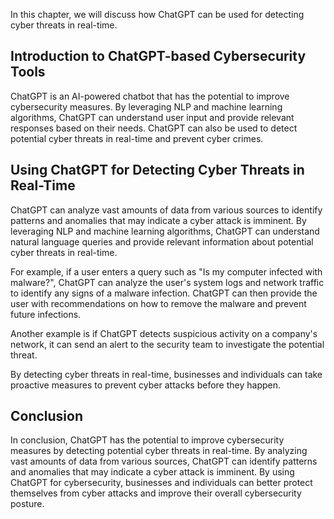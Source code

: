 
In this chapter, we will discuss how ChatGPT can be used for detecting cyber threats in real-time.

Introduction to ChatGPT-based Cybersecurity Tools
-------------------------------------------------

ChatGPT is an AI-powered chatbot that has the potential to improve cybersecurity measures. By leveraging NLP and machine learning algorithms, ChatGPT can understand user input and provide relevant responses based on their needs. ChatGPT can also be used to detect potential cyber threats in real-time and prevent cyber crimes.

Using ChatGPT for Detecting Cyber Threats in Real-Time
------------------------------------------------------

ChatGPT can analyze vast amounts of data from various sources to identify patterns and anomalies that may indicate a cyber attack is imminent. By leveraging NLP and machine learning algorithms, ChatGPT can understand natural language queries and provide relevant information about potential cyber threats in real-time.

For example, if a user enters a query such as "Is my computer infected with malware?", ChatGPT can analyze the user's system logs and network traffic to identify any signs of a malware infection. ChatGPT can then provide the user with recommendations on how to remove the malware and prevent future infections.

Another example is if ChatGPT detects suspicious activity on a company's network, it can send an alert to the security team to investigate the potential threat.

By detecting cyber threats in real-time, businesses and individuals can take proactive measures to prevent cyber attacks before they happen.

Conclusion
----------

In conclusion, ChatGPT has the potential to improve cybersecurity measures by detecting potential cyber threats in real-time. By analyzing vast amounts of data from various sources, ChatGPT can identify patterns and anomalies that may indicate a cyber attack is imminent. By using ChatGPT for cybersecurity, businesses and individuals can better protect themselves from cyber attacks and improve their overall cybersecurity posture.

